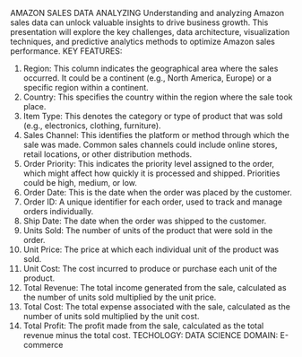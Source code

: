 AMAZON SALES DATA ANALYZING
Understanding and analyzing Amazon sales data can unlock valuable insights to drive business growth. This presentation will explore the key challenges, data architecture, visualization techniques, and predictive analytics methods to optimize Amazon sales performance.
KEY FEATURES:
1. Region: This column indicates the geographical area where the sales occurred. It could be a continent (e.g., North America, Europe) or a specific region within a continent.
2. Country: This specifies the country within the region where the sale took place.
3. Item Type: This denotes the category or type of product that was sold (e.g., electronics, clothing, furniture).
4. Sales Channel: This identifies the platform or method through which the sale was made. Common sales channels could include online stores, retail locations, or other distribution methods.
5. Order Priority: This indicates the priority level assigned to the order, which might affect how quickly it is processed and shipped. Priorities could be high, medium, or low.
6. Order Date: This is the date when the order was placed by the customer.
7. Order ID: A unique identifier for each order, used to track and manage orders individually.
8. Ship Date: The date when the order was shipped to the customer.
9. Units Sold: The number of units of the product that were sold in the order.
10. Unit Price: The price at which each individual unit of the product was sold.
11. Unit Cost: The cost incurred to produce or purchase each unit of the product.
12. Total Revenue: The total income generated from the sale, calculated as the number of units sold multiplied by the unit price.
13. Total Cost: The total expense associated with the sale, calculated as the number of units sold multiplied by the unit cost.
14. Total Profit: The profit made from the sale, calculated as the total revenue minus the total cost.
TECHOLOGY:
DATA SCIENCE
DOMAIN:
E-commerce
